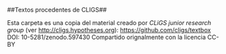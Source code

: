 ##Textos procedentes de CLIGS##

Esta carpeta es una copia del material creado por *CLiGS junior research group* (ver http://cligs.hypotheses.org): https://github.com/cligs/textbox
DOI: 10-5281/zenodo.597430
Compartido orignalmente con la licencia CC-BY

